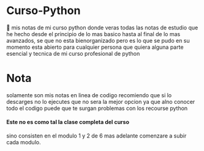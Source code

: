# Curso-Python
🐍 mis notas de mi curso python
donde veras todas las notas de estudio que he hecho desde el principio de lo mas basico hasta al final de lo mas avanzados, se que no esta bienorganizado pero es lo que se pudo en su momento 
esta abierto para cualquier persona que quiera alguna parte esencial y tecnica de mi curso profesional de python
# Nota
solamente son mis notas en linea de codigo recomiendo que si lo descarges no lo ejecutes que no sera la mejor opcion ya que alno conocer todo el codigo puede que te surgan problemas con los recourse python 
#### Este no es como tal la clase completa del curso
sino consisten en el modulo 1 y 2 de 6
mas adelante comenzare a subir cada modulo.
